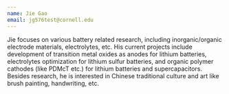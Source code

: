 ```yaml
---
name: Jie Gao
email: jg576test@cornell.edu
---
```

Jie focuses on various battery related research, including inorganic/organic electrode materials, electrolytes, etc. His current projects include development of transition metal oxides as anodes for lithium batteries, electrolytes optimization for lithium sulfur batteries, and organic polymer cathodes (like PDMcT etc.) for lithium batteries and supercapacitors. Besides research, he is interested in Chinese traditional culture and art like brush painting, handwriting, etc.